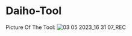 # Daiho-Tool

Picture Of The Tool:
![03 05 2023_16 31 07_REC](https://user-images.githubusercontent.com/126115540/235948132-1272222b-f220-487b-8b74-4aaab2521247.png)
